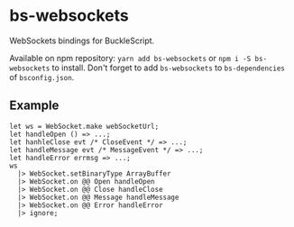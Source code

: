 # bs-websockets

WebSockets bindings for BuckleScript.

Available on npm repository: `yarn add bs-websockets` or `npm i -S bs-websockets` to install. Don't forget to add `bs-websockets` to `bs-dependencies` of `bsconfig.json`.

## Example

```reason
let ws = WebSocket.make webSocketUrl;
let handleOpen () => ...;
let hanhleClose evt /* CloseEvent */ => ...;
let handleMessage evt /* MessageEvent */ => ...;
let handleError errmsg => ...;
ws
  |> WebSocket.setBinaryType ArrayBuffer
  |> WebSocket.on @@ Open handleOpen
  |> WebSocket.on @@ Close handleClose
  |> WebSocket.on @@ Message handleMessage
  |> WebSocket.on @@ Error handleError
  |> ignore;
```
